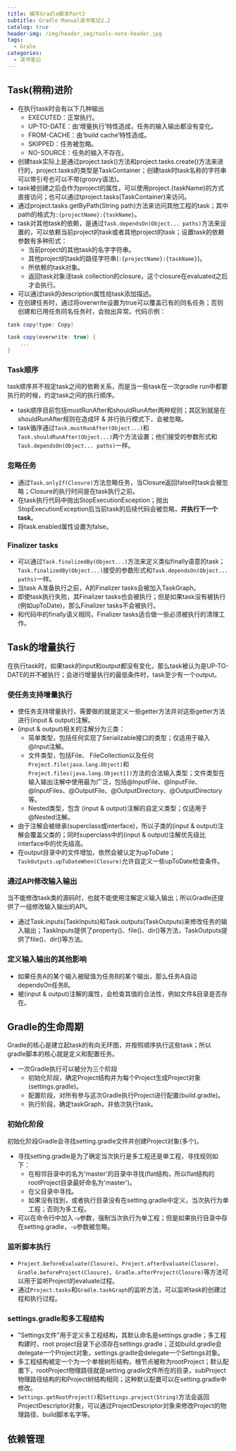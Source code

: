 ```yaml
---
title: 编写Gradle脚本Part2
subtitle: Gradle Manual读书笔记2.2
catalog: true
header-img: /img/header_img/tools-note-header.jpg
tags:
  - Grale
categories:
  - 读书笔记
---
```


## Task(稍稍)进阶

* 在执行task时会有以下几种输出
    - EXECUTED：正常执行。
    - UP-TO-DATE：由‘增量执行’特性造成，任务的输入输出都没有变化。
    - FROM-CACHE：由‘build cache’特性造成。
    - SKIPPED：任务被忽略。
    - NO-SOURCE：任务的输入不存在。
* 创建task实际上是通过project.task()方法和project.tasks.create()方法来进行的，project.tasks的类型是TaskContainer；创建task时task名称的字符串可以带引号也可以不带(groovy语法)。
* task被创建之后会作为project的属性，可以使用project.{taskName}的方式直接访问；也可以通过tproject.tasks(TaskContainer)来访问。
* 通过project.tasks.getByPath(String path)方法来访问其他工程的task；其中path的格式为`:{projectName}:{taskName}`。
* task对其他task的依赖，是通过`Task.dependsOn(Object... paths)`方法来设置的，可以依赖当前project的task或者其他project的task；设置task的依赖参数有多种形式：
    - 当前project的其他task的名字字符串。
    - 其他project的task的路径字符串(`:{projectName}:{taskName}`)。
    - 所依赖的task对象。
    - 返回task对象活task collection的closure，这个closure在evaluated之后才会执行。
* 可以通过task的description属性给task添加描述。
* 在创建任务时，通过将overwrite设置为true可以覆盖已有的同名任务；否则创建和已用任务同名任务时，会抛出异常。代码示例：
```groovy
task copy(type: Copy)

task copy(overwrite: true) {
    ...
}
```

### Task顺序

task顺序并不规定task之间的依赖关系，而是当一些task在一次gradle run中都要执行的时候，约定task之间的执行顺序。

* task顺序目前包括mustRunAfter和shouldRunAfter两种规则；其区别就是在shouldRunAfter规则在造成环 & 并行执行模式下，会被忽略。
* task循序通过`Task.mustRunAfter(Object...)`和`Task.shouldRunAfter(Object...)`两个方法设置；他们接受的参数形式和`Task.dependsOn(Object... paths)`一样。

### 忽略任务

* 通过`Task.onlyIf(Closure)`方法忽略任务，当Closure返回false时task会被忽略；Closure的执行时间是在task执行之前。
* 在task执行代码中抛出StopExecutionException；抛出StopExecutionException后当前task的后续代码会被忽略，**并执行下一个task**。
* 将task.enabled属性设置为false。

### Finalizer tasks

* 可以通过`Task.finalizedBy(Object...)`方法来定义类似finally语意的task；`Task.finalizedBy(Object...)`接受的参数形式和`Task.dependsOn(Object... paths)`一样。
* 当task A准备执行之前，A的Finalizer tasks会被加入TaskGraph。
* 即使task执行失败，其Finalizer tasks也会被执行；但是如果task没有被执行(例如upToDate)，那么Finalizer tasks不会被执行。
* 和代码中的finally语义相同，Finalizer tasks适合做一些必须被执行的清理工作。


## Task的增量执行

在执行task时，如果task的input和output都没有变化，那么task被认为是UP-TO-DATE的并不被执行；会进行增量执行的最低条件时，task至少有一个output。

### 使任务支持增量执行

* 使任务支持增量执行，需要做的就是定义一些getter方法并对这些getter方法进行(input & output)注解。
* (input & output)相关的注解分为三类：
    - 简单类型，包括任何实现了Serializable接口的类型；仅适用于输入@Input注解。
    - 文件类型，包括File、 FileCollection以及任何`Project.file(java.lang.Object)`和`Project.files(java.lang.Object[])`方法的合法输入类型；文件类型在输入输出注解中使用最为广泛，包括@InputFile、@InputFile、@InputFiles、@OutputFile、@OutputDirectory、@OutputDirectory等。
    - Nested类型，包含 (input & output)注解的自定义类型；仅适用于@Nested注解。
* 由于注解会被继承(superclass或interface)，所以子类的(input & output)注解会覆盖父类的；同时superclass中的(input & output)注解优先级比interface中的优先级高。
* 在output目录中的文件增加，依然会被认定为upToDate；`TaskOutputs.upToDateWhen(Closure)`允许自定义一些upToDate检查条件。


### 通过API修改输入输出

当不能修改task类的源码时，也就不能使用注解定义输入输出；所以Gradle还提供了一组修改输入输出的API。

* 通过Task.inputs(TaskInputs)和Task.outputs(TaskOutputs)来修改任务的输入输出；TaskInputs提供了property()、file()、dir()等方法，TaskOutputs提供了file()、dir()等方法。

### 定义输入输出的其他影响

* 如果任务A的某个输入被赋值为任务B的某个输出，那么任务A自动dependsOn任务B。
* 被(input & output)注解的属性，会检查其值的合法性，例如文件&目录是否存在。

## Gradle的生命周期

Gradle的核心是建立起task的有向无环图，并按照顺序执行这些task；所以gradle脚本的核心就是定义和配置任务。

* 一次Gradle执行可以被分为三个阶段
    - 初始化阶段，确定Project结构并为每个Project生成Project对象(settings.gradle)。
    - 配置阶段，对所有参与这次Gradle执行Project进行配置(build.gradle)。
    - 执行阶段，确定taskGraph，并依次执行task。

### 初始化阶段

初始化阶段Gradle会寻找setting.gradle文件并创建Project对象(多个)。

* 寻找setting.gradle是为了确定当次执行是多工程还是单工程，寻找规则如下：
    - 在相邻目录中的名为'master'的目录中寻找(flat结构，所以flat结构的rootProject目录最好命名为'master')。
    - 在父目录中寻找。
    - 如果没有找到，或者执行目录没有在setting.gradle中定义，当次执行为单工程；否则为多工程。
* 可以在命令行中加入`-u`参数，强制当次执行为单工程；但是如果执行目录中存在setting.gradle，`-u`参数被忽略。

### 监听脚本执行

* `Project.beforeEvaluate(Closure)`、`Project.afterEvaluate(Closure)`、`Gradle.beforeProject(Closure)`、`Gradle.afterProject(Closure)`等方法可以用于监听Project的evaluate过程。
* 通过`Project.tasks`和`Gradle.taskGraph`的监听方法，可以监听task的创建过程和执行过程。

### settings.gradle和多工程结构

* "Settings文件"用于定义多工程结构，其默认命名是settings.gradle；多工程构建时，root project目录下必须存在settings.gradle；正如build.gradle会delegate一个Project对象，settings.gradle会delegate一个Settings对象。
* 多工程结构被定一个为一个单根树形结构，根节点被称为rootProject；默认配置下，rootProject物理路径就是setting.gradle文件所在的目录，subProject物理路径结构的和Project树结构相同；这种默认配置可以在setting.gradle中修改。
* `Settings.getRootProject()`和`Settings.project(String)`方法会返回ProjectDescriptor对象，可以通过ProjectDescriptor对象来修改Project的物理路径、build脚本名字等。

## 依赖管理


    
